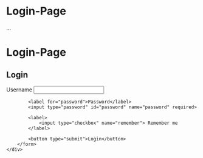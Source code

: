 # Login-Page
...
# Login-Page
<!DOCTYPE html>
<html lang="en">
<head>
    <meta charset="UTF-8">
    <title>Login Page</title>
  
</head>
<body>
    <div class="login-container">
        <h2>Login</h2>
        <form action="/login" method="POST">
            <label for="username">Username</label>
            <input type="text" id="username" name="username" required>

            <label for="password">Password</label>
            <input type="password" id="password" name="password" required>

            <label>
                <input type="checkbox" name="remember"> Remember me
            </label>

            <button type="submit">Login</button>
        </form>
    </div>
</body>
</html>
